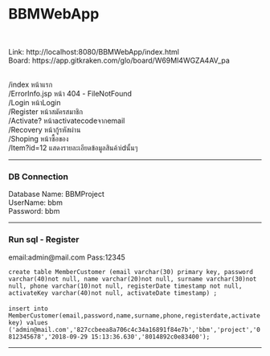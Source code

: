 <h1>BBMWebApp </h1><br>
<p>
Link: http://localhost:8080/BBMWebApp/index.html <br>
Board: https://app.gitkraken.com/glo/board/W69Ml4WGZA4AV_pa <br><br>

/index หน้าแรก <br>
/ErrorInfo.jsp หน้า 404 - FileNotFound <br>
/Login หน้าLogin <br>
/Register หน้าสมัครสมาชิก <br>
/Activate? หน้าactivatecodeจากemail <br>
/Recovery หน้ากู้รหัสผ่าน <br>
/Shoping หน้าซื้อของ <br>
/Item?id=12 แสดงรายละเอียดข้อมูลสินค้าidนั้นๆ <br></p>

<hr>
<h3>DB Connection</h3>
<p>
Database Name: BBMProject <br>
UserName: bbm <br>
Password: bbm <br>
</p>
<hr>
<h3>Run sql - Register</h3>
email:admin@mail.com Pass:12345 <br>
<code>
create table MemberCustomer (email varchar(30) primary key, password varchar(40)not null, name varchar(20)not null, surname varchar(30)not null, phone varchar(10)not null, registerDate timestamp not null, activateKey varchar(40)not null, activateDate timestamp) ; 
</code><br>
<code>insert into MemberCustomer(email,password,name,surname,phone,registerdate,activatekey) values ('admin@mail.com','827ccbeea8a706c4c34a16891f84e7b','bbm','project','0812345678','2018-09-29 15:13:36.630','8014892c0e83400');</code>
<hr>
